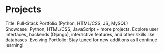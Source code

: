 # Projects
Title: Full-Stack Portfolio (Python, HTML/CSS, JS, MySQL)  
Showcase: Python, HTML/CSS, JavaScript + more projects. Explore user interfaces, backends (Django), interactive features, and other skills like databases. 
Evolving Portfolio: Stay tuned for new additions as I continue learning!

